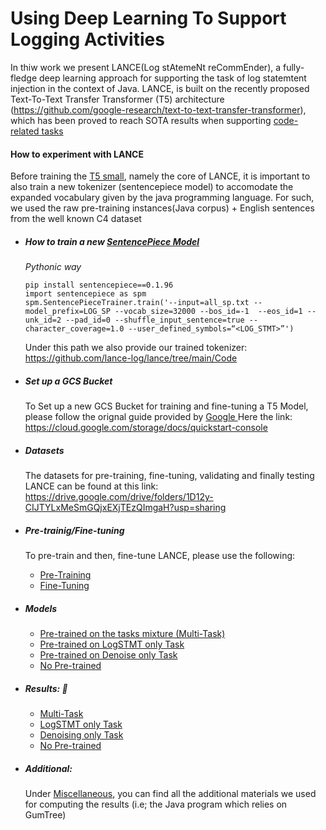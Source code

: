 # Using Deep Learning To Support Logging Activities

In thiw work we present LANCE(Log stAtemeNt reCommEnder), a fully-fledge deep learning approach for supporting the task of log statemtent injection in the context of Java.
LANCE, is built on the recently proposed Text-To-Text Transfer Transformer (T5) architecture (https://github.com/google-research/text-to-text-transfer-transformer), which has been proved to reach SOTA results when supporting <a href="">code-related tasks</a>


#### How to experiment with LANCE

Before training the [T5 small](https://github.com/google-research/text-to-text-transfer-transformer), namely the core of LANCE, it is important to also train a new tokenizer (sentencepiece model) to accomodate the expanded vocabulary given by the java programming language. For such, we used the raw pre-training instances(Java corpus) + English sentences from the well known C4 dataset


*  ##### How to train a new <a href='https://github.com/google/sentencepiece/blob/master/python/README.md'>SentencePiece Model</a>

    *Pythonic way*

    ```
    pip install sentencepiece==0.1.96
    import sentencepiece as spm
    spm.SentencePieceTrainer.train('--input=all_sp.txt --model_prefix=LOG_SP --vocab_size=32000 --bos_id=-1  --eos_id=1 --unk_id=2 --pad_id=0 --shuffle_input_sentence=true --character_coverage=1.0 --user_defined_symbols=“<LOG_STMT>”') 
    ```

    Under this path we also provide our trained tokenizer: https://github.com/lance-log/lance/tree/main/Code

* ##### Set up a GCS Bucket
    To Set up a new GCS Bucket for training and fine-tuning a T5 Model, please follow the orignal guide provided by <a href='https://www.google.com'> Google </a> Here the link: https://cloud.google.com/storage/docs/quickstart-console


* ##### Datasets

    The datasets for pre-training, fine-tuning, validating and finally testing LANCE can be found at this link: https://drive.google.com/drive/folders/1D12y-CIJTYLxMeSmGQjxEXjTEzQImgaH?usp=sharing

* ##### Pre-trainig/Fine-tuning 
  
    To pre-train and then, fine-tune LANCE, please use the following:
    - <a href ='https://github.com/lance-log/lance/blob/main/Code/Pre-training/Pre_training.ipynb'>Pre-Training</a> 
    -  <a href ='https://github.com/lance-log/lance/blob/main/Code/Fine-tuning/Fine_Tuning.ipynb'>Fine-Tuning</a> 



* ##### Models
  * <a href="https://drive.google.com/drive/folders/1vqNozabCLoAgIG8qJJ6qs0W8s77-FrPc?usp=sharing">Pre-trained on the tasks mixture (Multi-Task)</a>
  * <a href="https://drive.google.com/drive/folders/15Wx9dBlqQxV1zFeHl_uh2JoRBZ9oPt4l?usp=sharing">Pre-trained on LogSTMT only Task</a>
  * <a href="https://drive.google.com/drive/folders/1CU_rS-BX9BchUhQEbis4CYH2w6syJ6i2?usp=sharing">Pre-trained on Denoise only Task</a>
  * <a href="https://drive.google.com/drive/folders/1SjIdfQUDPH5NI5KseHypkln0yiYN8-Jr?usp=sharing">No Pre-trained</a>
  
* ##### Results:  :open_file_folder: 
    * <a href='https://drive.google.com/drive/folders/1Kutaau3q5vPP3phaWtdmouZ5bvHHipwM?usp=sharing'>Multi-Task</a>
    * <a href="https://drive.google.com/drive/folders/1cPJElLO_C1MoPp0dWAlmPX77CMNW0SAP?usp=sharing">LogSTMT only Task</a>
    * <a href="https://drive.google.com/drive/folders/1Ea4WxrdxD4nPOeOLsoSonM7NYqKe-Snn?usp=sharing">Denoising only Task</a>
    * <a href="https://drive.google.com/drive/folders/1FRERpcgcEdG6b7Cp4WpURbZR3TGtGa6I?usp=sharing">No Pre-trained</a>


* ##### Additional:
    Under <a href='https://github.com/lance-log/lance/tree/main/Miscellaneous'>Miscellaneous</a>, you can find all the additional materials we used for computing the results (i.e; the Java program which relies on GumTree)





    

